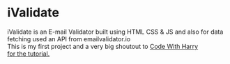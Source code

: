 # iValidate
iValidate is an E-mail Validator built using HTML CSS &amp; JS and also for data fetching used an API from emailvalidator.io <br>
This is my first project and a very big shoutout to <a href="https://youtu.be/2hbJj9czGv8?si=o78NBAS2j9-hDog1">Code With Harry <br>for the tutorial.

